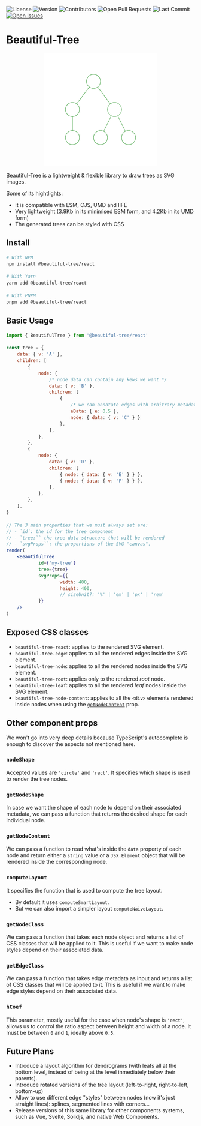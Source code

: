 ![License](https://img.shields.io/badge/License-MIT-blue.svg)
![Version](https://img.shields.io/badge/Version-0.1.3-blue.svg)
![Contributors](https://img.shields.io/github/contributors/Coder-Spirit/beautiful-tree.svg)
![Open Pull Requests](https://img.shields.io/github/issues-pr/Coder-Spirit/beautiful-tree.svg)
![Last Commit](https://img.shields.io/github/last-commit/Coder-Spirit/beautiful-tree.svg)
[![Open Issues](https://img.shields.io/badge/Open%20Issues-Your%20Number%20Here-4dc71fff)](https://github.com/Coder-Spirit/beautiful-tree/issues)

# Beautiful-Tree

<p align="center">
<img
  src="https://raw.githubusercontent.com/Coder-Spirit/beautiful-tree/main/docs/example1.svg"
	style="height:300px;width:300px;"
	alt="Tree rendered with BeautifulTree"
/>
</p>

Beautiful-Tree is a lightweight & flexible library to draw trees as SVG images.

Some of its hightlights:
- It is compatible with ESM, CJS, UMD and IIFE
- Very lightweight (3.9Kb in its minimised ESM form, and 4.2Kb in its UMD form)
- The generated trees can be styled with CSS

## Install

```bash
# With NPM
npm install @beautiful-tree/react

# With Yarn
yarn add @beautiful-tree/react

# With PNPM
pnpm add @beautiful-tree/react
```

## Basic Usage

```jsx
import { BeautifulTree } from '@beautiful-tree/react'

const tree = {
	data: { v: 'A' },
	children: [
		{
			node: {
				/* node data can contain any kews we want */
				data: { v: 'B' },
				children: [
					{
						/* we can annotate edges with arbitrary metadata */
						eData: { e: 0.5 },
						node: { data: { v: 'C' } }
					},
				],
			},
		},
		{
			node: {
				data: { v: 'D' },
				children: [
					{ node: { data: { v: 'E' } } },
					{ node: { data: { v: 'F' } } },
				],
			},
		},
	],
}

// The 3 main properties that we must always set are:
// - `id`: the id for the tree component
// - `tree:`` the tree data structure that will be rendered
// - `svgProps``: the proportions of the SVG "canvas".
render(
	<BeautifulTree
			id={'my-tree'}
			tree={tree}
			svgProps={{
					width: 400,
					height: 400,
					// sizeUnit?: '%' | 'em' | 'px' | 'rem'
			}}
	/>
)
```

## Exposed CSS classes

- `beautiful-tree-react`: applies to the rendered SVG element.
- `beautiful-tree-edge`: applies to all the rendered edges inside the SVG
  element.
- `beautiful-tree-node`: applies to all the rendered nodes inside the SVG
  element.
- `beautiful-tree-root`: applies only to the rendered _root_ node.
- `beautiful-tree-leaf`: applies to all the rendered _leaf_ nodes inside the SVG
  element.
- `beautiful-tree-node-content`: applies to all the `<div>` elements rendered
  inside nodes when using the [`getNodeContent`](#getnodecontent) prop.

## Other component props

We won't go into very deep details because TypeScript's autocomplete is enough
to discover the aspects not mentioned here.

### `nodeShape`

Accepted values are `'circle'` and `'rect'`. It specifies which shape is used
to render the tree nodes.

### `getNodeShape`

In case we want the shape of each node to depend on their associated metadata,
we can pass a function that returns the desired shape for each individual node.

### `getNodeContent`

We can pass a function to read what's inside the `data` property of each node
and return either a `string` value or a `JSX.Element` object that will be
rendered inside the corresponding node.

### `computeLayout`

It specifies the function that is used to compute the tree layout.
- By default it uses `computeSmartLayout`.
- But we can also import a simpler layout `computeNaiveLayout`.

### `getNodeClass`

We can pass a function that takes each node object and returns a list of CSS
classes that will be applied to it. This is useful if we want to make node
styles depend on their associated data.

### `getEdgeClass`

We can pass a function that takes edge metadata as input and returns a list of
CSS classes that will be applied to it. This is useful if we want to make edge
styles depend on their associated data.

### `hCoef`

This parameter, mostly useful for the case when node's shape is `'rect'`, allows
us to control the ratio aspect between height and width of a node. It must be
between `0` and `1`, ideally above `0.5`.

## Future Plans

- Introduce a layout algorithm for dendrograms (with leafs all at the bottom
  level, instead of being at the level inmediately below their parents).
- Introduce rotated versions of the tree layout (left-to-right, right-to-left,
  bottom-up)
- Allow to use different edge "styles" between nodes (now it's just straight
  lines): splines, segmented lines with corners...
- Release versions of this same library for other components systems, such as
  Vue, Svelte, Solidjs, and native Web Components.
